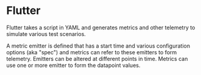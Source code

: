 # Flutter

Flutter takes a script in YAML and generates metrics and other
telemetry to simulate various test scenarios.

A metric emitter is defined that has a start time and various
configuration options (aka "spec") and metrics can refer to
these emitters to form telemetry.  Emitters can be altered
at different points in time.  Metrics can use one or more
emitter to form the datapoint values.
